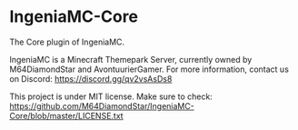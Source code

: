 # IngeniaMC-Core
The Core plugin of IngeniaMC.

IngeniaMC is a Minecraft Themepark Server, currently owned by M64DiamondStar and AvontuurierGamer.
For more information, contact us on Discord: https://discord.gg/qv2vsAsDs8

This project is under MIT license. Make sure to check: https://github.com/M64DiamondStar/IngeniaMC-Core/blob/master/LICENSE.txt
